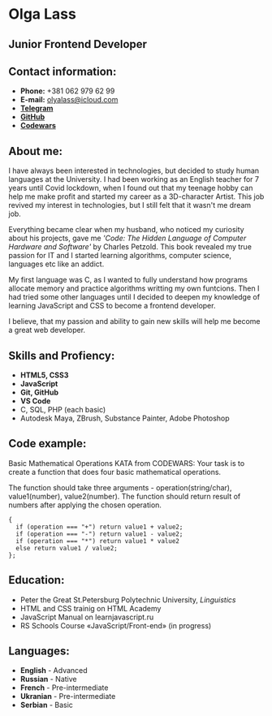 # Olga Lass
## Junior Frontend Developer

## Contact information:
* __Phone:__ +381 062 979 62 99
* __E-mail:__ olyalass@icloud.com
* [**Telegram**](https://t.me/olyalass)
* [**GitHub**](https://github.com/olyalass)
* [**Codewars**](https://www.codewars.com/users/olyalass)

## About me:

I have always been interested in technologies, but decided to study human languages at the University. I had been working as an English teacher for 7 years until Covid lockdown, when I found out that my teenage hobby can help me make profit and started my career as a 3D-character Artist. This job revived my interest in technologies, but I still felt that it wasn't me dream job.

Everything became clear when my husband, who noticed my curiosity about his projects, gave me *'Code: The Hidden Language of Computer Hardware and Software'* by Charles Petzold. This book revealed my true passion for IT and I started learning algorithms, computer science, languages etc like an addict. 

My first language was C, as I wanted to fully understand how programs allocate memory and practice algorithms writting my own funtcions. Then I had tried some other languages until I decided to deepen my knowledge of learning JavaScript and CSS to become a frontend developer.

I believe, that my passion and ability to gain new skills will help me become a great web developer.

## Skills and Profiency:

* __HTML5, CSS3__
* __JavaScript__
* __Git, GitHub__
* __VS Code__
* C, SQL, PHP (each basic)
* Autodesk Maya, ZBrush, Substance Painter, Adobe Photoshop

## Code example:
Basic Mathematical Operations KATA from CODEWARS: Your task is to create a function that does four basic mathematical operations.

The function should take three arguments - operation(string/char), value1(number), value2(number).
The function should return result of numbers after applying the chosen operation.

``` function basicOp(operation, value1, value2)
{
  if (operation === "+") return value1 + value2;
  if (operation === "-") return value1 - value2;
  if (operation === "*") return value1 * value2
  else return value1 / value2;
}; 
```

## Education:

* Peter the Great St.Petersburg Polytechnic University, _Linguistics_
* HTML and CSS trainig on HTML Academy
* JavaScript Manual on learnjavascript.ru 
* RS Schools Course «JavaScript/Front-end» (in progress)

## Languages:

* __English__ - Advanced
* __Russian__ - Native
* __French__ - Pre-intermediate
* __Ukranian__ - Pre-intermediate
* __Serbian__ - Basic

